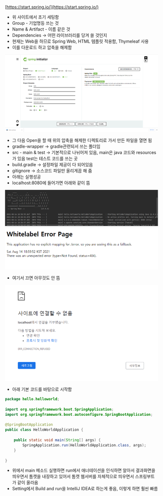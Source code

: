 [https://start.spring.io/](https://start.spring.io/)

- 위 사이트에서 초기 세팅함
- Group - 기업명등 쓰는 것
- Name & Artifact - 이름 같은 것
- Dependencies → 어떤 라이브러리를 당겨 쓸 것인지
- 현재는 Web을 하므로 Spring Web, HTML 템플릿 적용함, Thymeleaf 사용
- 이를 다운로드 하고 압축을 해제함

![one](/img/Spring/Project/one.png)

- 그 다음 Open을 할 때 위의 압축을 해제한 디렉토리로 가서 만든 파일을 열면 됨
- gradle-wrapper → gradle관련되서 쓰는 폴더임
- src - main & test → 기본적으로 나뉘어져 있음, main은 java 코드와 resources가 있음 test는 테스트 코드를 쓰는 곳
- build.gradle → 설정파일 제공이 다 되어있음
- gitignore → 소스코드 파일만 올리게끔 해 줌
- 아래는 실행성공
- localhost:8080에 들어가면 아래와 같이 뜸

![one](/img/Spring/Project/two.png)
![one](/img/Spring/Project/three.png)

- 여기서 끄면 아무것도 안 뜸

![one](/img/Spring/Project/four.png)

- 아래 기본 코드를 바탕으로 시작함
```java
package hello.helloworld;

import org.springframework.boot.SpringApplication;
import org.springframework.boot.autoconfigure.SpringBootApplication;

@SpringBootApplication
public class HelloWorldApplication {

	public static void main(String[] args) {
		SpringApplication.run(HelloWorldApplication.class, args);
	}

}
```
- 위에서 main 메소드 실행하면 run에서 애너테이션을 인식하면 알아서 결과화면을 띄우면서 톰캣을 내장하고 있어서 톰캣 웹서버를 자체적으로 띄우면서 스프링부트가 같이 올라옴
- Setting에서 Build and run을 IntelliJ IDEA로 하는게 좋음, 이렇게 하면 훨씬 빠름